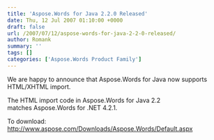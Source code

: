```yaml
---
title: 'Aspose.Words for Java 2.2.0 Released'
date: Thu, 12 Jul 2007 01:10:00 +0000
draft: false
url: /2007/07/12/aspose-words-for-java-2-2-0-released/
author: Romank
summary: ''
tags: []
categories: ['Aspose.Words Product Family']
---
```


We are happy to announce that Aspose.Words for Java now supports HTML/XHTML import.

The HTML import code in Aspose.Words for Java 2.2 matches Aspose.Words for .NET 4.2.1.

To download: http://www.aspose.com/Downloads/Aspose.Words/Default.aspx








